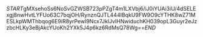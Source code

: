$START$gMXsehoSs6NoSvGZWSB723pPZgT4m1LXVbj6/iJ0iYUAi3iU/4dSELExgj8nwHvtLYFUo63C7bqjOH/RynznQJTL444IBqkU9FW9O9cYTHK8wZ71MESLkpWMThbqog6E9iR8yrPewI9Ncx7JklJvIHNwiduchKH039opL3Guyr2eJzzbcHLKy3eBjAkcYUoKh2YXk5J4p6kz6RdMsQ78Wg==$END$